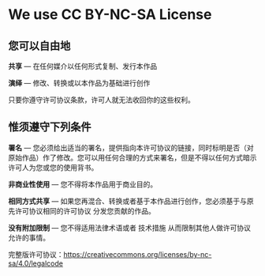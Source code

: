 # We use CC BY-NC-SA License

## 您可以自由地

**共享** — 在任何媒介以任何形式复制、发行本作品

**演绎** — 修改、转换或以本作品为基础进行创作

只要你遵守许可协议条款，许可人就无法收回你的这些权利。

## 惟须遵守下列条件

**署名** — 您必须给出适当的署名，提供指向本许可协议的链接，同时标明是否（对原始作品）作了修改。您可以用任何合理的方式来署名，但是不得以任何方式暗示许可人为您或您的使用背书。

**非商业性使用** — 您不得将本作品用于商业目的。

**相同方式共享** — 如果您再混合、转换或者基于本作品进行创作，您必须基于与原先许可协议相同的许可协议 分发您贡献的作品。

**没有附加限制** — 您不得适用法律术语或者 技术措施 从而限制其他人做许可协议允许的事情。

完整版许可协议：<https://creativecommons.org/licenses/by-nc-sa/4.0/legalcode>
